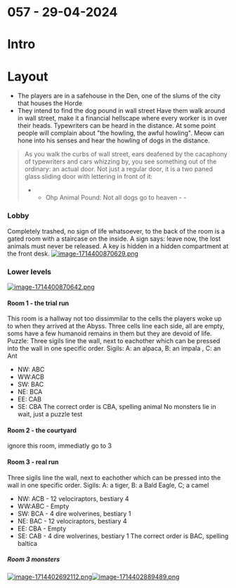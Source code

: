 # 057 - 29-04-2024
# Intro
# Layout
- The players are in a safehouse in the Den, one of the slums of the city that houses the Horde
- They intend to find the dog pound in wall street
Have them walk around in wall street, make it a financial hellscape where every worker is in over their heads. Typewriters can be heard in the distance. At some point people will complain about "the howling, the awful howling". Meow can hone into his senses and hear the howling of dogs in the distance.
> As you walk the curbs of wall street, ears deafened by the cacaphony of typewriters and cars whizzing by, you see something out of the ordinary: an actual door. Not just a regular door, it is a two paned glass sliding door with lettering in front of it:
> 
> - - Ohp Animal Pound: Not all dogs go to heaven - -
### Lobby
Completely trashed, no sign of life whatsoever, to the back of the room is a gated room with a staircase on the inside. A sign says: leave now, the lost animals must never be released. A key is hidden in a hidden compartment at the front desk.
[![image-1714400870629.png](https://dnd.eholten.eu/uploads/images/gallery/2024-04/scaled-1680-/image-1714400870629.png)](https://dnd.eholten.eu/uploads/images/gallery/2024-04/image-1714400870629.png)
### Lower levels
[![image-1714400870642.png](https://dnd.eholten.eu/uploads/images/gallery/2024-04/scaled-1680-/image-1714400870642.png)](https://dnd.eholten.eu/uploads/images/gallery/2024-04/image-1714400870642.png)
#### Room 1 - the trial run
This room is a hallway not too dissimmilar to the cells the players woke up to when they arrived at the Abyss. Three cells line each side, all are empty, soms have a few humanoid remains in them but they are devoid of life.
Puzzle:
Three sigils line the wall, next to eachother which can be pressed into the wall in one specific order.
Sigils: A: an alpaca, B: an impala , C: an Ant
- NW: ABC
- WW:ACB
- SW: BAC
- NE: BCA
- EE: CAB
- SE: CBA
The correct order is CBA, spelling animal
No monsters lie in wait, just a puzzle test
#### Room 2 - the courtyard
ignore this room, immediatly go to 3
#### Room 3 - real run
Three sigils line the wall, next to eachother which can be pressed into the wall in one specific order.
Sigils: A: a tiger, B: a Bald Eagle, C; a camel
- NW: ACB - 12 velociraptors, bestiary 4
- WW:ABC - Empty
- SW: BCA - 4 dire wolverines, bestiary 1
- NE: BAC - 12 velociraptors, bestiary 4
- EE: CBA - Empty
- SE: CAB - 4 dire wolverines, bestiary 1
The correct order is BAC, spelling baltica
##### Room 3 monsters
[![image-1714402692112.png](https://dnd.eholten.eu/uploads/images/gallery/2024-04/scaled-1680-/image-1714402692112.png)](https://dnd.eholten.eu/uploads/images/gallery/2024-04/image-1714402692112.png)[![image-1714402889489.png](https://dnd.eholten.eu/uploads/images/gallery/2024-04/scaled-1680-/image-1714402889489.png)](https://dnd.eholten.eu/uploads/images/gallery/2024-04/image-1714402889489.png)
